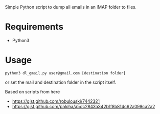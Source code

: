 Simple Python script to dump all emails in an IMAP folder to files.

# Requirements
- Python3

# Usage
    python3 dl_gmail.py user@gmail.com [destination folder]

or set the mail and destination folder in the script itself.

Based on scripts from here

- https://gist.github.com/robulouski/7442321
- https://gist.github.com/paloha/a5dc2843a342b1f8b814c92a098ca2a2
